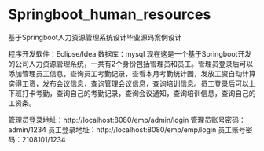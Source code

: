 # Springboot_human_resources
基于Springboot人力资源管理系统设计毕业源码案例设计

程序开发软件：Eclipse/Idea  数据库：mysql
  现在这是一个基于Springboot开发的公司人力资源管理系统，一共有2个身份包括管理员和员工。管理员登录后可以添加管理员工信息，查询员工考勤记录，查看本月考勤统计图，发放工资自动计算实得工资，发布会议信息，查询管理会议信息，查询培训信息。员工登录后可以上下班打卡考勤，查询自己的考勤记录，查询会议通知，查询培训信息，查询自己的工资条。

管理员登录地址：http://localhost:8080/emp/admin/login
管理员账号密码：admin/1234
员工登录地址：http://localhost:8080/emp/emp/login
员工账号密码：2108101/1234
